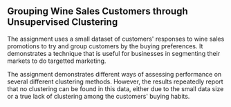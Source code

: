 ## Grouping Wine Sales Customers through Unsupervised Clustering

The assignment uses a small dataset of customers' responses to wine sales promotions to try and group customers by the buying preferences.
It demonstrates a technique that is useful for businesses in segmenting their markets to do targetted marketing.

The assignment demonstrates different ways of assessing performance on several different clustering methods. However, the results repeatedly
report that no clustering can be found in this data, either due to the small data size or a true lack of clustering among
the customers' buying habits.

